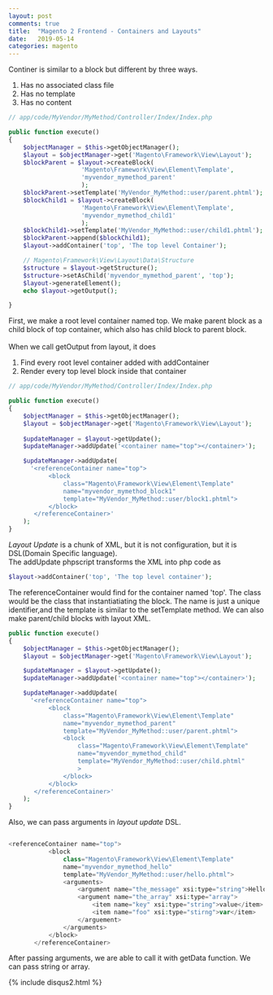 ```yaml
---
layout: post
comments: true
title:  "Magento 2 Frontend - Containers and Layouts"
date:   2019-05-14
categories: magento
---
```


Continer is similar to a block but different by three ways.
<ol>
<li>Has no associated class file</li>
<li>Has no template</li>
<li>Has no content</li>
</ol>

```php
// app/code/MyVendor/MyMethod/Controller/Index/Index.php

public function execute()
{
    $objectManager = $this->getObjectManager();
    $layout = $objectManager->get('Magento\Framework\View\Layout');
    $blockParent = $layout->createBlock(
                    'Magento\Framework\View\Element\Template',
                    'myvendor_mymethod_parent'
                    );
    $blockParent->setTemplate('MyVendor_MyMethod::user/parent.phtml');
    $blockChild1 = $layout->createBlock(
                    'Magento\Framework\View\Element\Template',
                    'myvendor_mymethod_child1'
                    );
    $blockChild1->setTemplate('MyVendor_MyMethod::user/child1.phtml');
    $blockParent->append($blockChild1);
    $layout->addContainer('top', 'The top level Container');

    // Magento\Framework\View\Layout\Data\Structure
    $structure = $layout->getStructure();
    $structure->setAsChild('myvendor_mymethod_parent', 'top');
    $layout->generateElement();
    echo $layout->getOutput();

}

```

First, we make a root level container named top.
We make parent block as a child block of top container, 
which also has child block to parent block.
<br><br>
When we call getOutput from layout, it does
<ol>
<li>Find every root level container added with addContainer</li>
<li>Render every top level block inside that container</li>
</ol>

```php
// app/code/MyVendor/MyMethod/Controller/Index/Index.php

public function execute()
{
    $objectManager = $this->getObjectManager();
    $layout = $objectManager->get('Magento\Framework\View\Layout');
    
    $updateManager = $layout->getUpdate();
    $updateManager->addUpdate('<container name="top"></container>');

    $updateManager->addUpdate(
      '<referenceContainer name="top">
           <block
               class="Magento\Framework\View\Element\Template"
               name="myvendor_mymethod_block1"
               template="MyVendor_MyMethod::user/block1.phtml">
           </block>
       </referenceContainer>'
    );
}

```

*Layout Update* is a chunk of XML, but it is not configuration,
but it is DSL(Domain Specific language).<br> 
The addUpdate phpscript transforms the XML into php code as

```php
$layout->addContainer('top', 'The top level container');
```

The referenceContainer would find for the container named 'top'.
The class would be the class that instantiatiating the block.
The name is just a unique identifier,and the template is similar to the setTemplate method.
We can also make parent/child blocks with layout XML.

```php
public function execute()
{
    $objectManager = $this->getObjectManager();
    $layout = $objectManager->get('Magento\Framework\View\Layout');

    $updateManager = $layout->getUpdate();
    $updateManager->addUpdate('<container name="top"></container>');

    $updateManager->addUpdate(
      '<referenceContainer name="top">
           <block
               class="Magento\Framework\View\Element\Template"
               name="myvendor_mymethod_parent"
               template="MyVendor_MyMethod::user/parent.phtml">
               <block
                   class="Magento\Framework\View\Element\Template"
                   name="myvendor_mymethod_child"
                   template="MyVendor_MyMethod::user/child.phtml"
                   >
               </block>
           </block>
       </referenceContainer>'
    );
}

```

Also, we can pass arguments in *layout update* DSL.

```php

<referenceContainer name="top">
           <block
               class="Magento\Framework\View\Element\Template"
               name="myvendor_mymethod_hello"
               template="MyVendor_MyMethod::user/hello.phtml">
               <arguments>
                   <argument name="the_message" xsi:type="string">Hello World</argument>
                   <argument name="the_array" xsi:type="array">
                       <item name="key" xsi:type="string">value</item>
                       <item name="foo" xsi:type="stirng">var</item>
                   </arguement>
               </arguments>
           </block>
       </referenceContainer>

```

After passing arguments, we are able to call it with getData function.
We can pass string or array.

{% include disqus2.html %}

